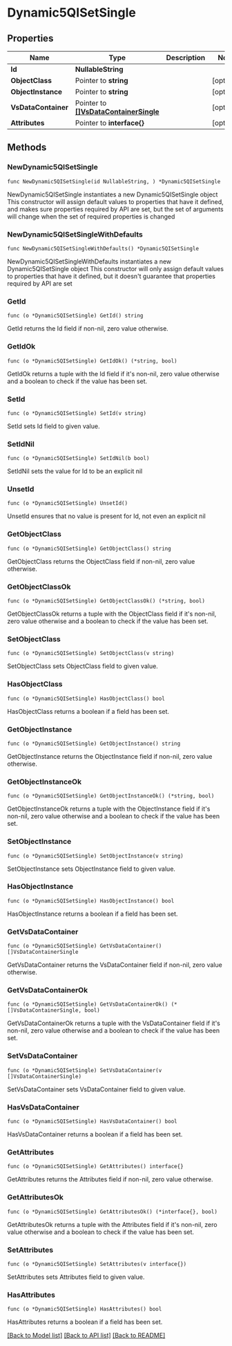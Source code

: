 # Dynamic5QISetSingle

## Properties

Name | Type | Description | Notes
------------ | ------------- | ------------- | -------------
**Id** | **NullableString** |  | 
**ObjectClass** | Pointer to **string** |  | [optional] 
**ObjectInstance** | Pointer to **string** |  | [optional] 
**VsDataContainer** | Pointer to [**[]VsDataContainerSingle**](VsDataContainerSingle.md) |  | [optional] 
**Attributes** | Pointer to **interface{}** |  | [optional] 

## Methods

### NewDynamic5QISetSingle

`func NewDynamic5QISetSingle(id NullableString, ) *Dynamic5QISetSingle`

NewDynamic5QISetSingle instantiates a new Dynamic5QISetSingle object
This constructor will assign default values to properties that have it defined,
and makes sure properties required by API are set, but the set of arguments
will change when the set of required properties is changed

### NewDynamic5QISetSingleWithDefaults

`func NewDynamic5QISetSingleWithDefaults() *Dynamic5QISetSingle`

NewDynamic5QISetSingleWithDefaults instantiates a new Dynamic5QISetSingle object
This constructor will only assign default values to properties that have it defined,
but it doesn't guarantee that properties required by API are set

### GetId

`func (o *Dynamic5QISetSingle) GetId() string`

GetId returns the Id field if non-nil, zero value otherwise.

### GetIdOk

`func (o *Dynamic5QISetSingle) GetIdOk() (*string, bool)`

GetIdOk returns a tuple with the Id field if it's non-nil, zero value otherwise
and a boolean to check if the value has been set.

### SetId

`func (o *Dynamic5QISetSingle) SetId(v string)`

SetId sets Id field to given value.


### SetIdNil

`func (o *Dynamic5QISetSingle) SetIdNil(b bool)`

 SetIdNil sets the value for Id to be an explicit nil

### UnsetId
`func (o *Dynamic5QISetSingle) UnsetId()`

UnsetId ensures that no value is present for Id, not even an explicit nil
### GetObjectClass

`func (o *Dynamic5QISetSingle) GetObjectClass() string`

GetObjectClass returns the ObjectClass field if non-nil, zero value otherwise.

### GetObjectClassOk

`func (o *Dynamic5QISetSingle) GetObjectClassOk() (*string, bool)`

GetObjectClassOk returns a tuple with the ObjectClass field if it's non-nil, zero value otherwise
and a boolean to check if the value has been set.

### SetObjectClass

`func (o *Dynamic5QISetSingle) SetObjectClass(v string)`

SetObjectClass sets ObjectClass field to given value.

### HasObjectClass

`func (o *Dynamic5QISetSingle) HasObjectClass() bool`

HasObjectClass returns a boolean if a field has been set.

### GetObjectInstance

`func (o *Dynamic5QISetSingle) GetObjectInstance() string`

GetObjectInstance returns the ObjectInstance field if non-nil, zero value otherwise.

### GetObjectInstanceOk

`func (o *Dynamic5QISetSingle) GetObjectInstanceOk() (*string, bool)`

GetObjectInstanceOk returns a tuple with the ObjectInstance field if it's non-nil, zero value otherwise
and a boolean to check if the value has been set.

### SetObjectInstance

`func (o *Dynamic5QISetSingle) SetObjectInstance(v string)`

SetObjectInstance sets ObjectInstance field to given value.

### HasObjectInstance

`func (o *Dynamic5QISetSingle) HasObjectInstance() bool`

HasObjectInstance returns a boolean if a field has been set.

### GetVsDataContainer

`func (o *Dynamic5QISetSingle) GetVsDataContainer() []VsDataContainerSingle`

GetVsDataContainer returns the VsDataContainer field if non-nil, zero value otherwise.

### GetVsDataContainerOk

`func (o *Dynamic5QISetSingle) GetVsDataContainerOk() (*[]VsDataContainerSingle, bool)`

GetVsDataContainerOk returns a tuple with the VsDataContainer field if it's non-nil, zero value otherwise
and a boolean to check if the value has been set.

### SetVsDataContainer

`func (o *Dynamic5QISetSingle) SetVsDataContainer(v []VsDataContainerSingle)`

SetVsDataContainer sets VsDataContainer field to given value.

### HasVsDataContainer

`func (o *Dynamic5QISetSingle) HasVsDataContainer() bool`

HasVsDataContainer returns a boolean if a field has been set.

### GetAttributes

`func (o *Dynamic5QISetSingle) GetAttributes() interface{}`

GetAttributes returns the Attributes field if non-nil, zero value otherwise.

### GetAttributesOk

`func (o *Dynamic5QISetSingle) GetAttributesOk() (*interface{}, bool)`

GetAttributesOk returns a tuple with the Attributes field if it's non-nil, zero value otherwise
and a boolean to check if the value has been set.

### SetAttributes

`func (o *Dynamic5QISetSingle) SetAttributes(v interface{})`

SetAttributes sets Attributes field to given value.

### HasAttributes

`func (o *Dynamic5QISetSingle) HasAttributes() bool`

HasAttributes returns a boolean if a field has been set.


[[Back to Model list]](../README.md#documentation-for-models) [[Back to API list]](../README.md#documentation-for-api-endpoints) [[Back to README]](../README.md)


